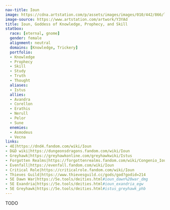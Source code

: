```yaml
---
nav-title: Ioun
image: https://cdna.artstation.com/p/assets/images/images/010/442/866/large/ameera-sheikh-ioun2.jpg
image-source: https://www.artstation.com/artwork/Y3YAd
title: Ioun, Goddess of Knowledge, Prophecy, and Skill
statbox:
  race: [eternal, gnome]
  gender: female
  alignment: neutral
  domains: [Knowledge, Trickery]
  portfolio:
  - Knowledge
  - Prophecy
  - Skill
  - Study
  - Truth
  - Thought
  aliases:
  - Istus
  allies:
  - Avandra
  - Corellon
  - Erathis
  - Nerull
  - Pelor
  - Sune
  enemies:
  - Asmodeus
  - Vecna
links:
- 4E|https://dnd4.fandom.com/wiki/Ioun
- D&D wiki|https://dungeonsdragons.fandom.com/wiki/Ioun
- Greyhawk|https://greyhawkonline.com/greyhawkwiki/Istus
- Forgotten Realms|https://forgottenrealms.fandom.com/wiki/Congenio_Ioun
- Evenfall|https://evenfall.fandom.com/wiki/Ioun
- Critical Role|https://criticalrole.fandom.com/wiki/Ioun
- Thieves Guild|https://www.thievesguild.cc/gods/god?godid=214
- 5E Dawn War|https://5e.tools/deities.html#ioun_dawn%20war_dmg
- 5E Exandria|https://5e.tools/deities.html#ioun_exandria_egw
- 5E Greyhawk|https://5e.tools/deities.html#istus_greyhawk_phb
---
```


TODO
